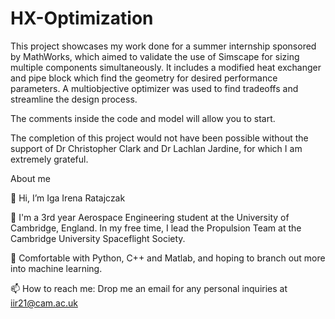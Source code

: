 # HX-Optimization
This project showcases my work done for a summer internship sponsored by MathWorks, which aimed to validate the use of Simscape for sizing multiple components simultaneously. It includes a modified heat exchanger and pipe block which find the geometry for desired performance parameters. A multiobjective optimizer was used to find tradeoffs and streamline the design process.

The comments inside the code and model will allow you to start.

The completion of this project would not have been possible without the support of Dr Christopher Clark and Dr Lachlan Jardine, for which I am extremely grateful.

About me

👋 Hi, I’m Iga Irena Ratajczak

👀 I'm a 3rd year Aerospace Engineering student at the University of Cambridge, England. In my free time, I lead the Propulsion Team at the Cambridge University Spaceflight Society.

🌱 Comfortable with Python, C++ and Matlab, and hoping to branch out more into machine learning.

📫 How to reach me: Drop me an email for any personal inquiries at iir21@cam.ac.uk

